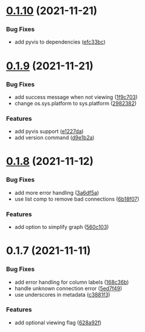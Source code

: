 # [0.1.10](https://github.com/Callum-Irving/snvis/compare/v0.1.9...v0.1.10) (2021-11-21)


### Bug Fixes

* add pyvis to dependencies ([efc33bc](https://github.com/Callum-Irving/snvis/commit/efc33bc2573e01ee00e7bb360dc24ce22d85311f))



# [0.1.9](https://github.com/Callum-Irving/snvis/compare/v0.1.8...0.1.9) (2021-11-21)


### Bug Fixes

* add success message when not viewing ([1f9c703](https://github.com/Callum-Irving/snvis/commit/1f9c70345f49bd3d4676bf15d6505ef273a64ff1))
* change os.sys.platform to sys.platform ([2982382](https://github.com/Callum-Irving/snvis/commit/29823823700eaa2f8d25b20fb5725c9bd75a6b61))


### Features

* add pyvis support ([e1227da](https://github.com/Callum-Irving/snvis/commit/e1227dadd7ccc083b041388910276fed96c722be))
* add version command ([d9e1b2a](https://github.com/Callum-Irving/snvis/commit/d9e1b2aa82660b57512e6ad1eca28cd45a083d36))



# [0.1.8](https://github.com/Callum-Irving/snvis/compare/v0.1.7...v0.1.8) (2021-11-12)


### Bug Fixes

* add more error handling ([3a6df5a](https://github.com/Callum-Irving/snvis/commit/3a6df5a1ae75d160dbeda6bc722a21698bbda2d4))
* use list comp to remove bad connections ([6b18f07](https://github.com/Callum-Irving/snvis/commit/6b18f079cc6a5c8bcbe0abfe8375b309b49001fd))


### Features

* add option to simplify graph ([560c103](https://github.com/Callum-Irving/snvis/commit/560c10369856aa67fb5598b078feb59ad03a8157))



# 0.1.7 (2021-11-11)


### Bug Fixes

* add error handling for column labels ([168c36b](https://github.com/Callum-Irving/snvis/commit/168c36b231ec2124d7f000170691da298a53da4f))
* handle unknown connection error ([5ed7f49](https://github.com/Callum-Irving/snvis/commit/5ed7f4946c158bb2204723b3b610044d80270a3c))
* use underscores in metadata ([c3881f3](https://github.com/Callum-Irving/snvis/commit/c3881f3ecef73ecfef71d8d52bf925102a1f8166))


### Features

* add optional viewing flag ([628a92f](https://github.com/Callum-Irving/snvis/commit/628a92f0cc3386819fd7dff323655ed96ced1472))
